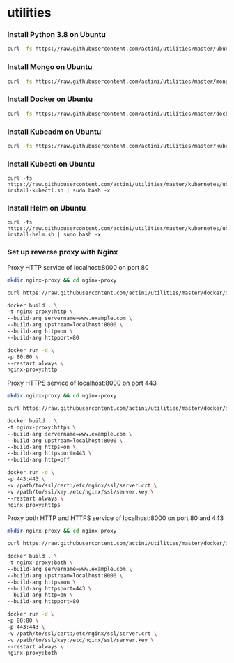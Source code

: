 # utilities


### Install Python 3.8 on Ubuntu

```bash
curl -fs https://raw.githubusercontent.com/actini/utilities/master/ubuntu-install-python38.sh | sudo bash -x
```

### Install Mongo on Ubuntu

```bash
curl -fs https://raw.githubusercontent.com/actini/utilities/master/mongo/ubuntu-install.sh | sudo bash -x
```


### Install Docker on Ubuntu

```bash
curl -fs https://raw.githubusercontent.com/actini/utilities/master/docker/ubuntu-install.sh | sudo bash -x
```


### Install Kubeadm on Ubuntu

```bash
curl -fs https://raw.githubusercontent.com/actini/utilities/master/kubernetes/ubuntu-install-kubeadm.sh | sudo bash -x
```

### Install Kubectl on Ubuntu

```
curl -fs https://raw.githubusercontent.com/actini/utilities/master/kubernetes/ubuntu-install-kubectl.sh | sudo bash -x
```

### Install Helm on Ubuntu

```
curl -fs https://raw.githubusercontent.com/actini/utilities/master/kubernetes/ubuntu-install-helm.sh | sudo bash -x
```

### Set up reverse proxy with Nginx

Proxy HTTP service of localhost:8000 on port 80

```bash
mkdir nginx-proxy && cd nginx-proxy

curl https://raw.githubusercontent.com/actini/utilities/master/docker/dockerfiles/nginx-as-reverse-proxy/Dockerfile -o Dockerfile

docker build . \
-t nginx-proxy:http \
--build-arg servername=www.example.com \
--build-arg upstream=localhost:8000 \
--build-arg http=on \
--build-arg httpport=80

docker run -d \
-p 80:80 \
--restart always \
nginx-proxy:http
```

Proxy HTTPS service of localhost:8000 on port 443

```bash
mkdir nginx-proxy && cd nginx-proxy

curl https://raw.githubusercontent.com/actini/utilities/master/docker/dockerfiles/nginx-as-reverse-proxy/Dockerfile -o Dockerfile

docker build . \
-t nginx-proxy:https \
--build-arg servername=www.example.com \
--build-arg upstream=localhost:8000 \
--build-arg https=on \
--build-arg httpsport=443 \
--build-arg http=off

docker run -d \
-p 443:443 \
-v /path/to/ssl/cert:/etc/nginx/ssl/server.crt \
-v /path/to/ssl/key:/etc/nginx/ssl/server.key \
--restart always \
nginx-proxy:https
```

Proxy both HTTP and HTTPS service of localhost:8000 on port 80 and 443

```bash
mkdir nginx-proxy && cd nginx-proxy

curl https://raw.githubusercontent.com/actini/utilities/master/docker/dockerfiles/nginx-as-reverse-proxy/Dockerfile -o Dockerfile

docker build . \
-t nginx-proxy:both \
--build-arg servername=www.example.com \
--build-arg upstream=localhost:8000 \
--build-arg https=on \
--build-arg httpsport=443 \
--build-arg http=on \
--build-arg httpport=80

docker run -d \
-p 80:80 \
-p 443:443 \
-v /path/to/ssl/cert:/etc/nginx/ssl/server.crt \
-v /path/to/ssl/key:/etc/nginx/ssl/server.key \
--restart always \
nginx-proxy:both
```
